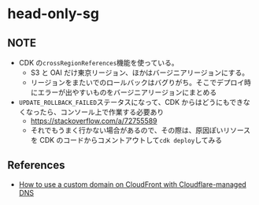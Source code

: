# head-only-sg

## NOTE

- CDK の`crossRegionReferences`機能を使っている。
  - S3 と OAI だけ東京リージョン、ほかはバージニアリージョンにする。
  - リージョンをまたいでのロールバックはバグりがち。そこでデプロイ時にエラーが出やすいものをバージニアリージョンにまとめる
- `UPDATE_ROLLBACK_FAILED`ステータスになって、CDK からはどうにもできなくなったら、コンソール上で作業する必要あり
  - https://stackoverflow.com/a/72755589
  - それでもうまく行かない場合があるので、その際は、原因ぽいリソースを CDK のコードからコメントアウトして`cdk deploy`してみる

## References

- [How to use a custom domain on CloudFront with Cloudflare-managed DNS](https://advancedweb.hu/how-to-use-a-custom-domain-on-cloudfront-with-cloudflare-managed-dns/)
